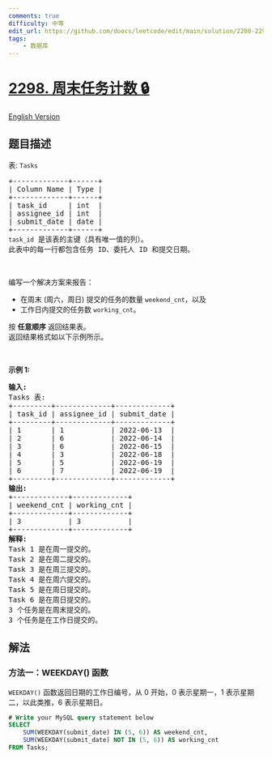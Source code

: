 ```yaml
---
comments: true
difficulty: 中等
edit_url: https://github.com/doocs/leetcode/edit/main/solution/2200-2299/2298.Tasks%20Count%20in%20the%20Weekend/README.md
tags:
    - 数据库
---
```


# [2298. 周末任务计数 🔒](https://leetcode.cn/problems/tasks-count-in-the-weekend)

[English Version](/solution/2200-2299/2298.Tasks%20Count%20in%20the%20Weekend/README_EN.md)

## 题目描述

<!-- 这里写题目描述 -->

<p>表: <code>Tasks</code></p>

<pre>
+-------------+------+
| Column Name | Type |
+-------------+------+
| task_id     | int  |
| assignee_id | int  |
| submit_date | date |
+-------------+------+
<code>task_id</code> 是该表的主键（具有唯一值的列）。
此表中的每一行都包含任务 ID、委托人 ID 和提交日期。
</pre>

<p>&nbsp;</p>

<p>编写一个解决方案来报告：</p>

<ul>
	<li>在周末 (周六，周日) 提交的任务的数量&nbsp;<code>weekend_cnt</code>，以及</li>
	<li>工作日内提交的任务数 <code>working_cnt</code>。</li>
</ul>

<p>按 <strong>任意顺序</strong> 返回结果表。<br />
返回结果格式如以下示例所示。</p>

<p>&nbsp;</p>

<p><strong>示例 1:</strong></p>

<pre>
<strong>输入:</strong> 
Tasks 表:
+---------+-------------+-------------+
| task_id | assignee_id | submit_date |
+---------+-------------+-------------+
| 1       | 1           | 2022-06-13  |
| 2       | 6           | 2022-06-14  |
| 3       | 6           | 2022-06-15  |
| 4       | 3           | 2022-06-18  |
| 5       | 5           | 2022-06-19  |
| 6       | 7           | 2022-06-19  |
+---------+-------------+-------------+
<strong>输出:</strong> 
+-------------+-------------+
| weekend_cnt | working_cnt |
+-------------+-------------+
| 3           | 3           |
+-------------+-------------+
<strong>解释:</strong> 
Task 1 是在周一提交的。
Task 2 是在周二提交的。
Task 3 是在周三提交的。
Task 4 是在周六提交的。
Task 5 是在周日提交的。
Task 6 是在周日提交的。
3 个任务是在周末提交的。
3 个任务是在工作日提交的。
</pre>

## 解法

### 方法一：WEEKDAY() 函数

`WEEKDAY()` 函数返回日期的工作日编号，从 0 开始，0 表示星期一，1 表示星期二，以此类推，6 表示星期日。

<!-- tabs:start -->

```sql
# Write your MySQL query statement below
SELECT
    SUM(WEEKDAY(submit_date) IN (5, 6)) AS weekend_cnt,
    SUM(WEEKDAY(submit_date) NOT IN (5, 6)) AS working_cnt
FROM Tasks;
```

<!-- tabs:end -->

<!-- end -->
